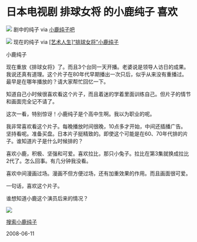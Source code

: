 # 日本电视剧 排球女将 的小鹿纯子 喜欢

![](http://imgsrc.baidu.com/forum/pic/item/b47246230076395c9922ed02.jpg)
剧中的纯子 via [小鹿纯子吧](http://bbs.baidu.com/f?kz=314561141)

![](http://news.xinhuanet.com/video/2006-04/20/xin_232040320111535947297.jpg)
现在的纯子 via [[艺术人生]“排球女将”小鹿纯子](http://news.xinhuanet.com/video/2006-04/20/content_4451858.htm)

小鹿纯子

现在重放《排球女将》了。而且3个台同一天开播。老婆说是领导人访日的成果。我说还真有道理。这个片子在80年代早期播出一次只后，似乎从来没有重播过。最早是在哪年播放的？请大家帮忙回忆一下。

知道自己小时候很喜欢看这个片子，而且着迷的学着里面训练自己。但片子的情节和画面完全记不请了。

这次一看，特别惊讶！小鹿纯子是个高中生啊。我以为职业的呢。

我非常喜欢看这个片子。每晚播放时间很晚，10点多才开始，中间还插播广告。坚持看呢。准备买盘。日本片子挺精致的。即使这个可能是在60、70年代排的片子。谁知道片子是什么时候排的？

喜欢小鹿，积极、坚强和可爱。喜欢拉比，那只小兔子。拉比在第3集就换成拉比2代了。怎么回事。有几分钟我没看。

喜欢中间漫画过场。漫画不但方便过场，还有加重效果的作用。而且画面很可爱。

一句话，喜欢这个片子。

谁想知道小鹿这个演员后来的情况？

![](http://hiphotos.baidu.com/osakaman2002/pic/item/6210348b83e8a11dc9fc7a6d.jpg)

[搜索小鹿纯子](http://www.google.cn/search?aq=-1&oq=&complete=1&hl=zh-CN&newwindow=1&q=%E5%B0%8F%E9%B9%BF%E7%BA%AF%E5%AD%90&btnG=Google+%E6%90%9C%E7%B4%A2&meta=)

2008-06-11